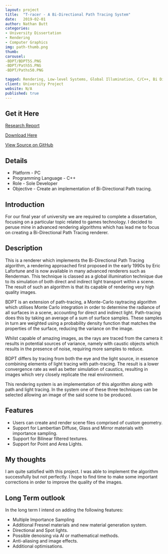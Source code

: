 ```yaml
---
layout: project
title:  "T-racer - A Bi-Directional Path Tracing System"
date:   2019-02-01
author: Nathan Butt
categories:
- University Dissertation
- Rendering
- Computer Graphics
img: path-thumb.png
thumb:
carousel:
-BDPT/BDPT5S.PNG
-BDPT/Path5S.PNG
-BDPT/Paths50.PNG

tagged: Rendering, Low-level Systems, Global Illumination, C/C++, Bi Directional Path-tracing
client: University Project
website: N/A
published: true
---
```


<!-- Place this tag in your head or just before your close body tag. -->
<script async defer src="https://buttons.github.io/buttons.js"></script>

## Get it Here
[Research Report](/assets/documents/BDPTReport.pdf)

<!-- Place this tag where you want the button to render. -->
<a class="github-button" href="https://github.com/n86-64/CTP-T-racer/archive/master.zip" data-icon="octicon-cloud-download" data-size="large" aria-label="Download n86-64/CTP-T-racer on GitHub">Download Here</a>

<a class="github-button" href="https://github.com/n86-64/CTP-T-racer" data-size="large" aria-label="Download Leave Me Alone on GitHub">View Source on GitHub</a>
</p>

## Details
- Platform - PC
- Programming Language - C++
- Role - Sole Developer
- Objective - Create an implementation of Bi-Directional Path tracing.

## Introduction
For our final year of university we are required to complete a dissertation, focusing on a particular topic related to games technology. I decided to peruse mine in advanced rendering algorithms which has lead me to focus on creating a Bi-Directional Path Tracing renderer.


## Description
This is a renderer which implements the Bi-Directional Path Tracing algorithm, a rendering approached first proposed in the early 1990s by Eric Lafortune and is now available in many advanced renderers such as Renderman. This technique is classed as a global illumination technique due to its simulation of both direct and indirect light transport within a scene. The result of such an algorithm is that its capable of rendering very high quality images.

BDPT is an extension of path-tracing, a Monte-Carlo raytracing algorithm which utilises Monte Carlo integration in order to determine the radiance of all surfaces in a scene, accounting for direct and indirect light. Path-tracing does this by taking an average of a sum of surface samples. These samples in turn are weighted using a probability density function that matches the properties of the surface, reducing the variance on the image.

Whilst capable of amazing images, as the rays are traced from the camera it results in potential sources of variance, namely with caustic objects which results in the presence of noise, requiring more samples to reduce.

BDPT differs by tracing from both the eye and the light source, in essence combining elements of light tracing with path-tracing. The result is a lower convergence rate as well as better simulation of caustics, resulting in images which very closely replicate the real environment.

This rendering system is an implementation of this algorithm along with path and light tracing. In the system one of these three techniques can be selected allowing an image of the said scene to be produced.

## Features
- Users can create and render scene files comprised of custom geometry.
- Support for Lambertian Diffuse, Glass and Mirror materials with importance sampling.
- Support for Bilinear filtered textures.
- Support for Point and Area Lights.

## My thoughts
I am quite satisfied with this project. I was able to implement the algorithm successfully but not perfectly. I hope to find time to make some important corrections in order to improve the quality of the images.

## Long Term outlook
In the long term I intend on adding the following features:
- Multiple Importance Sampling
- Additional Fresnel materials and new material generation system.
- Directional and Spot lights.
- Possible denoising via AI or mathematical methods.
- Anti-aliasing and image effects.
- Additional optimisations.
